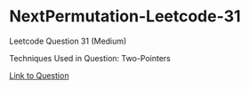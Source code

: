 # NextPermutation-Leetcode-31

Leetcode Question 31 (Medium)

Techniques Used in Question:
Two-Pointers

[Link to Question](https://leetcode.com/problems/next-permutation/)
